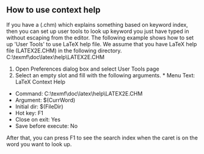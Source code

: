 ## How to use context help

If you have a  (.chm) which explains something based on keyword index, then you can set up user tools to look up keyword you just have typed in without escaping from the editor.
The following example shows how to set up 'User Tools' to use LaTeX help file. We assume that you have LaTeX help file (LATEX2E.CHM) in the following directory.
C:\texmf\doc\latex\help\LATEX2E.CHM
1. Open Preferences dialog box and select User Tools page
2. Select an empty slot and fill with the following arguments.
* Menu Text: LaTeX Context Help
* Command: C:\texmf\doc\latex\help\LATEX2E.CHM
* Argument: $(CurrWord)
* Initial dir: $(FileDir)
* Hot key: F1
* Close on exit: Yes
* Save before execute: No

After that, you can press F1 to see the search index when the caret is on the word you want to look up.
